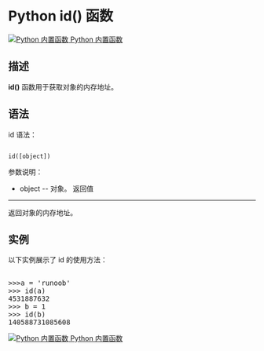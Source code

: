 Python id() 函数
==============

 [![Python 内置函数](../images/up.gif)
 Python 内置函数](python-built-in-functions.html)


  描述
--

 **id()** 函数用于获取对象的内存地址。

 语法
--

 id 语法：

 
```

id([object])

```

  参数说明：

  * object -- 对象。
  返回值
---

 返回对象的内存地址。

 实例
--

 以下实例展示了 id 的使用方法：

  <pre>

>>>a = 'runoob'
>>> id(a)
4531887632
>>> b = 1
>>> id(b)
140588731085608
</pre>

 [![Python 内置函数](../images/up.gif)
 Python 内置函数](python-built-in-functions.html)


